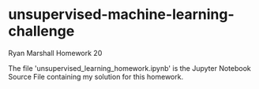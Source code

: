 # unsupervised-machine-learning-challenge
Ryan Marshall Homework 20

The file 'unsupervised_learning_homework.ipynb' is the Jupyter Notebook Source File containing my solution for this homework.
